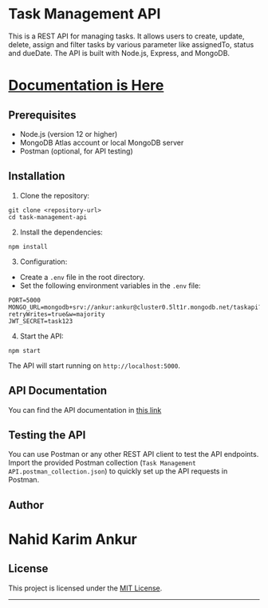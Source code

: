 # Task Management API

This is a REST API for managing tasks. It allows users to create, update, delete, assign and filter tasks by various parameter like assignedTo, status and dueDate. The API is built with Node.js, Express, and MongoDB.

# [Documentation is Here](https://documenter.getpostman.com/view/13806607/2s93sZ6ZEy)

## Prerequisites

- Node.js (version 12 or higher)
- MongoDB Atlas account or local MongoDB server
- Postman (optional, for API testing)

## Installation

1. Clone the repository:

```shell
git clone <repository-url>
cd task-management-api
```

2. Install the dependencies:

```shell
npm install
```

3. Configuration:

- Create a `.env` file in the root directory.
- Set the following environment variables in the `.env` file:

```
PORT=5000
MONGO_URL=mongodb+srv://ankur:ankur@cluster0.5lt1r.mongodb.net/taskapi?retryWrites=true&w=majority
JWT_SECRET=task123
```

4. Start the API:

```shell
npm start
```

The API will start running on `http://localhost:5000`.

## API Documentation

You can find the API documentation in [this link](https://documenter.getpostman.com/view/13806607/2s93sZ6ZEy)

## Testing the API

You can use Postman or any other REST API client to test the API endpoints. Import the provided Postman collection (`Task Management API.postman_collection.json`) to quickly set up the API requests in Postman.

## Author

# Nahid Karim Ankur

## License

This project is licensed under the [MIT License](LICENSE).

---
